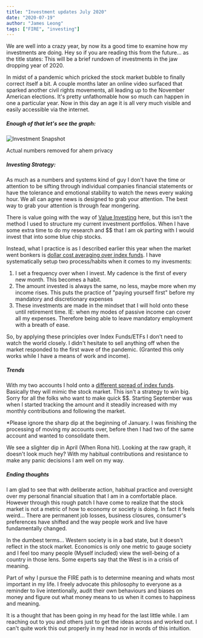 ```yaml
---
title: "Investment updates July 2020"
date: "2020-07-19"
author: "James Leong"
tags: ["FIRE", "investing"]
---
```


We are well into a crazy year, by now its a good time to examine how my investments are doing. Hey so if you are reading this from the future... as the title states: This will be a brief rundown of investments in the jaw dropping year of 2020.

In midst of a pandemic which pricked the stock market bubble to finally correct itself a bit. A couple months later an online video surfaced that sparked another civil rights movements, all leading up to the November American elections. It's pretty unfathomable how so much can happen in one a particular year. Now in this day an age it is all very much visible and easily accessible via the internet.

##### Enough of that let's see the graph:

![Investment Snapshot](/blog/images/investment_snapshot.png)

Actual numbers removed for ahem privacy

##### Investing Strategy:

As much as a numbers and systems kind of guy I don't have the time or attention to be sifting through individual companies financial statements or have the tolerance and emotional stability to watch the news every waking hour. We all can agree news is designed to grab your attention. The best way to grab your attention is through fear mongering.

There is value going with the way of [Value Investing](https://www.investopedia.com/terms/v/valueinvesting.asp#:~:text=Key%20Takeaways-,Value%20investing%20is%20an%20investment%20strategy%20that%20involves%20picking%20stocks,the%20stock%20market%20is%20underestimating.) here, but this isn't the method I used to structure my current investment portfolios. When I have some extra time to do my research and $$ that I am ok parting with I would invest that into some blue chip stocks.

Instead, what I practice is as I described earlier this year when the market went bonkers is [dollar cost averaging over index funds](https://pacedprogress.com/2020/03/investing-during-market-fluctuations/). I have systematically setup two process/habits when it comes to my invesments:

1. I set a frequency over when I invest. My cadence is the first of every new month. This becomes a habit.
2. The amount invested is always the same, no less, maybe more when my income rises. This puts the practice of "paying yourself first" before my mandatory and discretionary expenses
3. These investments are made in the mindset that I will hold onto these until retirement time. IE: when my modes of passive income can cover all my expenses. Therefore being able to leave mandatory employment with a breath of ease.

So, by applying these principles over Index Funds/ETFs I don't need to watch the world closely. I didn't hesitate to sell anything off when the market responded to the first wave of the pandemic. (Granted this only works while I have a means of work and income).

##### Trends

With my two accounts I hold onto a [different spread of index funds](https://canadiancouchpotato.com/model-portfolios/). Basically they will mimic the stock market. This isn't a strategy to win big. Sorry for all the folks who want to make quick $$. Starting September was when I started tracking the amount and it steadily increased with my monthly contributions and following the market.

\*Please ignore the sharp dip at the beginning of January. I was finishing the processing of moving my accounts over, before then I had two of the same account and wanted to consolidate them.

We see a slighter dip in April (When Rona hit). Looking at the raw graph, it doesn't look much hey? With my habitual contributions and resistance to make any panic decisions I am well on my way.

##### Ending thoughts

I am glad to see that with deliberate action, habitual practice and oversight over my personal financial situation that I am in a comfortable place. However through this rough patch I have come to realize that the stock market is not a metric of how to economy or society is doing. In fact it feels weird... There are permanent job losses, business closures, consumer's preferences have shifted and the way people work and live have fundamentally changed.

In the dumbest terms... Western society is in a bad state, but it doesn't reflect in the stock market. Economics is only one metric to gauge society and I feel too many people (Myself included) view the well-being of a country in those lens. Some experts say that the West is in a crisis of meaning.

Part of why I pursue the FIRE path is to determine meaning and whats most important in my life. I freely advocate this philosophy to everyone as a reminder to live intentionally, audit their own behaviours and biases on money and figure out what money means to us when it comes to happiness and meaning.

It is a thought that has been going in my head for the last little while. I am reaching out to you and others just to get the ideas across and worked out. I can't quite work this out properly in my head nor in words of this intuition.
